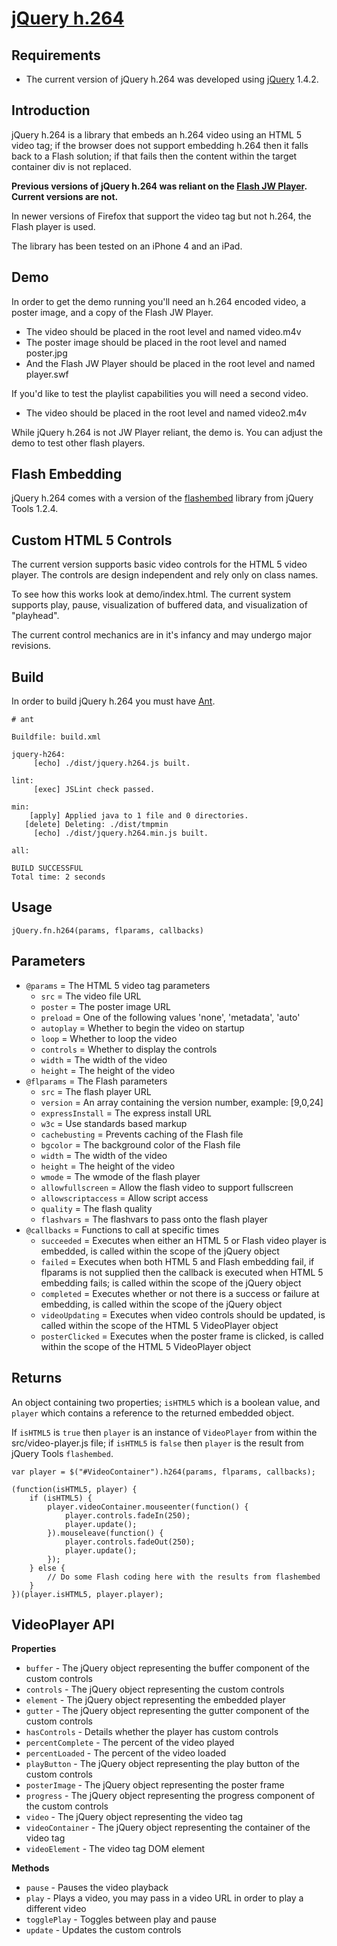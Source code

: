[jQuery h.264](http://github.com/mbrio/jquery.h264)
===================================================

Requirements
------------
* The current version of jQuery h.264 was developed using [jQuery](http://jquery.com) 1.4.2.

Introduction
------------
jQuery h.264 is a library that embeds an h.264 video using an HTML 5 video tag; if the browser does not support embedding h.264 then it falls back to a Flash solution; if that fails then the content within the target container div is not replaced.

**Previous versions of jQuery h.264 was reliant on the [Flash JW Player](http://www.google.com/search?q=jw+flash+player).  Current versions are not.**

In newer versions of Firefox that support the video tag but not h.264, the Flash player is used.

The library has been tested on an iPhone 4 and an iPad.

Demo
----
In order to get the demo running you'll need an h.264 encoded video, a poster image, and a copy of the Flash JW Player.

* The video should be placed in the root level and named video.m4v
* The poster image should be placed in the root level and named poster.jpg
* And the Flash JW Player should be placed in the root level and named player.swf

If you'd like to test the playlist capabilities you will need a second video.

* The video should be placed in the root level and named video2.m4v

While jQuery h.264 is not JW Player reliant, the demo is.  You can adjust the demo to test other flash players.

Flash Embedding
---------------
jQuery h.264 comes with a version of the [flashembed](http://www.google.com/search?q=jquery+tools+flashembed) library from jQuery Tools 1.2.4.

Custom HTML 5 Controls
----------------------
The current version supports basic video controls for the HTML 5 video player.  The controls are design independent and rely only on class names.

To see how this works look at demo/index.html.  The current system supports play, pause, visualization of buffered data, and visualization of "playhead".

The current control mechanics are in it's infancy and may undergo major revisions.

Build
-----
In order to build jQuery h.264 you must have [Ant](http://www.google.com/search?q=apache+ant).

	# ant
	
	Buildfile: build.xml

	jquery-h264:
	     [echo] ./dist/jquery.h264.js built.

	lint:
	     [exec] JSLint check passed.

	min:
	    [apply] Applied java to 1 file and 0 directories.
	   [delete] Deleting: ./dist/tmpmin
	     [echo] ./dist/jquery.h264.min.js built.

	all:

	BUILD SUCCESSFUL
	Total time: 2 seconds

Usage
-----
	jQuery.fn.h264(params, flparams, callbacks)

Parameters
----------
* `@params` = The HTML 5 video tag parameters
	* `src` = The video file URL
	* `poster` = The poster image URL
	* `preload` = One of the following values 'none', 'metadata', 'auto'
	* `autoplay` = Whether to begin the video on startup
	* `loop` = Whether to loop the video
	* `controls` = Whether to display the controls
	* `width` = The width of the video
	* `height` = The height of the video
* `@flparams` = The Flash parameters
	* `src` = The flash player URL
	* `version` = An array containing the version number, example: [9,0,24]
	* `expressInstall` = The express install URL
	* `w3c` = Use standards based markup
	* `cachebusting` = Prevents caching of the Flash file
	* `bgcolor` = The background color of the Flash file
	* `width` = The width of the video
	* `height` = The height of the video
	* `wmode` = The wmode of the flash player
	* `allowfullscreen` = Allow the flash video to support fullscreen
	* `allowscriptaccess` = Allow script access
	* `quality` = The flash quality
	* `flashvars` = The flashvars to pass onto the flash player
* `@callbacks` = Functions to call at specific times
	* `succeeded` = Executes when either an HTML 5 or Flash video player is embedded, is called within the scope of the jQuery object
	* `failed` = Executes when both HTML 5 and Flash embedding fail, if flparams is not supplied then the callback is executed when HTML 5 embedding fails; is called within the scope of the jQuery object
	* `completed` = Executes whether or not there is a success or failure at embedding, is called within the scope of the jQuery object
	* `videoUpdating` = Executes when video controls should be updated, is called within the scope of the HTML 5 VideoPlayer object
	* `posterClicked` = Executes when the poster frame is clicked, is called within the scope of the HTML 5 VideoPlayer object
	
Returns
-------
An object containing two properties; `isHTML5` which is a boolean value, and `player` which contains a reference to the returned embedded object.

If `isHTML5` is `true` then `player` is an instance of `VideoPlayer` from within the src/video-player.js file; if `isHTML5` is `false` then `player` is the result from jQuery Tools `flashembed`.

	var player = $("#VideoContainer").h264(params, flparams, callbacks);
	
	(function(isHTML5, player) {
		if (isHTML5) {
			player.videoContainer.mouseenter(function() {
				player.controls.fadeIn(250);
				player.update();
			}).mouseleave(function() {
				player.controls.fadeOut(250);
				player.update();
			});
		} else {
			// Do some Flash coding here with the results from flashembed
		}
	})(player.isHTML5, player.player);
	
VideoPlayer API
---------------
**Properties**

* `buffer` - The jQuery object representing the buffer component of the custom controls
* `controls` - The jQuery object representing the custom controls
* `element` - The jQuery object representing the embedded player
* `gutter` - The jQuery object representing the gutter component of the custom controls
* `hasControls` - Details whether the player has custom controls
* `percentComplete` - The percent of the video played
* `percentLoaded` - The percent of the video loaded
* `playButton` - The jQuery object representing the play button of the custom controls
* `posterImage` - The jQuery object representing the poster frame
* `progress` - The jQuery object representing the progress component of the custom controls
* `video` - The jQuery object representing the video tag
* `videoContainer` - The jQuery object representing the container of the video tag
* `videoElement` - The video tag DOM element

**Methods**

* `pause` - Pauses the video playback
* `play` - Plays a video, you may pass in a video URL in order to play a different video
* `togglePlay` - Toggles between play and pause
* `update` - Updates the custom controls